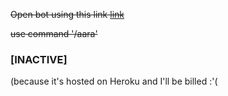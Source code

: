 ~~Open bot using this link <a href="https://t.me/PaavamBotBot">link</a>~~

~~use command '/aara'~~

### [INACTIVE] 

(because it's hosted on Heroku and I'll be billed :'(
